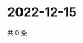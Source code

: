 # 2022-12-15

共 0 条

<!-- BEGIN WEIBO -->
<!-- 最后更新时间 Thu Dec 15 2022 10:46:08 GMT+0800 (China Standard Time) -->

<!-- END WEIBO -->
